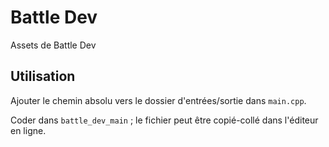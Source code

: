 # Battle Dev

Assets de Battle Dev

## Utilisation

Ajouter le chemin absolu vers le dossier d'entrées/sortie dans `main.cpp`.

Coder dans `battle_dev_main` ; le fichier peut être copié-collé dans l'éditeur en ligne.